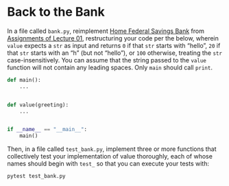 # Back to the Bank

In a file called `bank.py`, reimplement [Home Federal Savings Bank](../../../Lecture%2001%20-%20Conditionals/Assignments/02_Seinfeld_Bank/bank.py) from [Assignments of Lecture 01](../../../Lecture%2001%20-%20Conditionals/Assignments/02_Seinfeld_Bank/README.md), restructuring your code per the below, wherein `value` expects a `str` as input and returns `0` if that `str` starts with “hello”, `20` if that `str` starts with an “h” (but not “hello”), or `100` otherwise, treating the `str` case-insensitively. You can assume that the string passed to the `value` function will not contain any leading spaces. Only `main` should call `print`.
```python
def main():
    ...


def value(greeting):
    ...


if __name__ == "__main__":
    main()
```

Then, in a file called `test_bank.py`, implement three or more functions that collectively test your implementation of value thoroughly, each of whose names should begin with `test_` so that you can execute your tests with:
```shell
pytest test_bank.py
```
